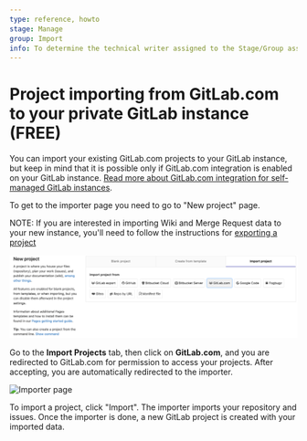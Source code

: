 ```yaml
---
type: reference, howto
stage: Manage
group: Import
info: To determine the technical writer assigned to the Stage/Group associated with this page, see https://about.gitlab.com/handbook/engineering/ux/technical-writing/#assignments
---
```


# Project importing from GitLab.com to your private GitLab instance **(FREE)**

You can import your existing GitLab.com projects to your GitLab instance, but keep in
mind that it is possible only if GitLab.com integration is enabled on your GitLab instance.
[Read more about GitLab.com integration for self-managed GitLab instances](../../../integration/gitlab.md).

To get to the importer page you need to go to "New project" page.

NOTE:
If you are interested in importing Wiki and Merge Request data to your new instance,
you'll need to follow the instructions for [exporting a project](../settings/import_export.md#exporting-a-project-and-its-data)

![New project page](img/gitlab_new_project_page_v12_2.png)

Go to the **Import Projects** tab, then click on **GitLab.com**, and you are redirected to GitLab.com
for permission to access your projects. After accepting, you are automatically redirected to the importer.

![Importer page](img/gitlab_importer.png)

To import a project, click "Import". The importer imports your repository and issues.
Once the importer is done, a new GitLab project is created with your imported data.
